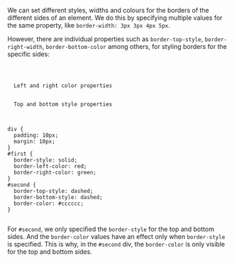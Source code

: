 We can set different styles,
widths and colours for the borders of
the different sides of an element.
We do this by specifying multiple values
for the same property, like
`border-width: 3px 3px 4px 5px`.

However, there are individual properties
such as `border-top-style`,
`border-right-width`, `border-bottom-color`
among others, for styling borders
for the specific sides:

<Editor lang="css">
<code>
<panel lang="html">
<div id="first">
  Left and right color properties
</div>
<div id="second">
  Top and bottom style properties
</div>
</panel>
<panel lang="css">
div {
  padding: 10px;
  margin: 10px;
}
#first {
  border-style: solid;
  border-left-color: red;
  border-right-color: green;
}
#second {
  border-top-style: dashed;
  border-bottom-style: dashed;
  border-color: #cccccc;
}
</panel>
</code>
</Editor>

For `#second`, we only specified the `border-style` for
the top and bottom sides.
And
the `border-color` values
have an effect only when `border-style` is specified.
This is why, in the `#second` div, the
`border-color` is only visible for the top
and
bottom sides.

